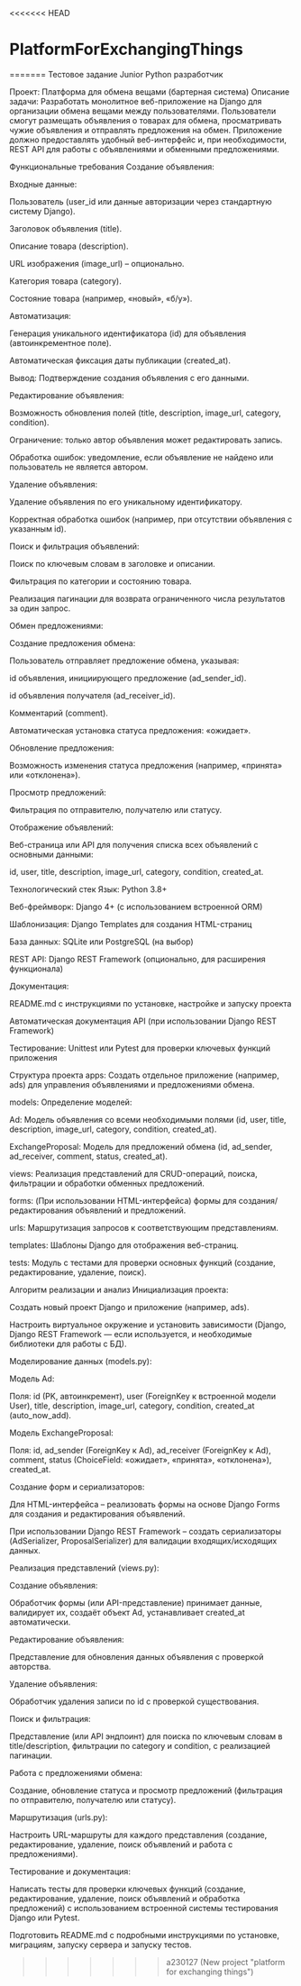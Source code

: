<<<<<<< HEAD
# PlatformForExchangingThings
=======
Тестовое задание Junior Python разработчик

Проект: Платформа для обмена вещами (бартерная система)
Описание задачи:
 Разработать монолитное веб-приложение на Django для организации обмена вещами между пользователями. Пользователи смогут размещать объявления о товарах для обмена, просматривать чужие объявления и отправлять предложения на обмен. Приложение должно предоставлять удобный веб-интерфейс и, при необходимости, REST API для работы с объявлениями и обменными предложениями.

Функциональные требования
Создание объявления:


Входные данные:


Пользователь (user_id или данные авторизации через стандартную систему Django).


Заголовок объявления (title).


Описание товара (description).


URL изображения (image_url) – опционально.


Категория товара (category).


Состояние товара (например, «новый», «б/у»).


Автоматизация:


Генерация уникального идентификатора (id) для объявления (автоинкрементное поле).


Автоматическая фиксация даты публикации (created_at).


Вывод: Подтверждение создания объявления с его данными.


Редактирование объявления:


Возможность обновления полей (title, description, image_url, category, condition).


Ограничение: только автор объявления может редактировать запись.


Обработка ошибок: уведомление, если объявление не найдено или пользователь не является автором.


Удаление объявления:


Удаление объявления по его уникальному идентификатору.


Корректная обработка ошибок (например, при отсутствии объявления с указанным id).


Поиск и фильтрация объявлений:


Поиск по ключевым словам в заголовке и описании.


Фильтрация по категории и состоянию товара.


Реализация пагинации для возврата ограниченного числа результатов за один запрос.


Обмен предложениями:


Создание предложения обмена:


Пользователь отправляет предложение обмена, указывая:


id объявления, инициирующего предложение (ad_sender_id).


id объявления получателя (ad_receiver_id).


Комментарий (comment).


Автоматическая установка статуса предложения: «ожидает».


Обновление предложения:


Возможность изменения статуса предложения (например, «принята» или «отклонена»).


Просмотр предложений:


Фильтрация по отправителю, получателю или статусу.


Отображение объявлений:


Веб-страница или API для получения списка всех объявлений с основными данными:


id, user, title, description, image_url, category, condition, created_at.



Технологический стек
Язык: Python 3.8+


Веб-фреймворк: Django 4+ (с использованием встроенной ORM)


Шаблонизация: Django Templates для создания HTML-страниц


База данных: SQLite или PostgreSQL (на выбор)


REST API: Django REST Framework (опционально, для расширения функционала)


Документация:


README.md с инструкциями по установке, настройке и запуску проекта


Автоматическая документация API (при использовании Django REST Framework)


Тестирование: Unittest или Pytest для проверки ключевых функций приложения



Структура проекта
apps: Создать отдельное приложение (например, ads) для управления объявлениями и предложениями обмена.


models: Определение моделей:


Ad: Модель объявления со всеми необходимыми полями (id, user, title, description, image_url, category, condition, created_at).


ExchangeProposal: Модель для предложений обмена (id, ad_sender, ad_receiver, comment, status, created_at).


views: Реализация представлений для CRUD-операций, поиска, фильтрации и обработки обменных предложений.


forms: (При использовании HTML-интерфейса) формы для создания/редактирования объявлений и предложений.


urls: Маршрутизация запросов к соответствующим представлениям.


templates: Шаблоны Django для отображения веб-страниц.


tests: Модуль с тестами для проверки основных функций (создание, редактирование, удаление, поиск).

Алгоритм реализации и анализ
Инициализация проекта:


Создать новый проект Django и приложение (например, ads).


Настроить виртуальное окружение и установить зависимости (Django, Django REST Framework — если используется, и необходимые библиотеки для работы с БД).


Моделирование данных (models.py):


Модель Ad:


Поля: id (PK, автоинкремент), user (ForeignKey к встроенной модели User), title, description, image_url, category, condition, created_at (auto_now_add).


Модель ExchangeProposal:


Поля: id, ad_sender (ForeignKey к Ad), ad_receiver (ForeignKey к Ad), comment, status (ChoiceField: «ожидает», «принята», «отклонена»), created_at.



Создание форм и сериализаторов:


Для HTML-интерфейса – реализовать формы на основе Django Forms для создания и редактирования объявлений.


При использовании Django REST Framework – создать сериализаторы (AdSerializer, ProposalSerializer) для валидации входящих/исходящих данных.



Реализация представлений (views.py):


Создание объявления:


Обработчик формы (или API-представление) принимает данные, валидирует их, создаёт объект Ad, устанавливает created_at автоматически.



Редактирование объявления:


Представление для обновления данных объявления с проверкой авторства.


Удаление объявления:


Обработчик удаления записи по id с проверкой существования.



Поиск и фильтрация:


Представление (или API эндпоинт) для поиска по ключевым словам в title/description, фильтрации по category и condition, с реализацией пагинации.

Работа с предложениями обмена:


Создание, обновление статуса и просмотр предложений (фильтрация по отправителю, получателю или статусу).



Маршрутизация (urls.py):


Настроить URL-маршруты для каждого представления (создание, редактирование, удаление, поиск объявлений и работа с предложениями).



Тестирование и документация:


Написать тесты для проверки ключевых функций (создание, редактирование, удаление, поиск объявлений и обработка предложений) с использованием встроенной системы тестирования Django или Pytest.


Подготовить README.md с подробными инструкциями по установке, миграциям, запуску сервера и запуску тестов.
>>>>>>> a230127 (New project "platform for exchanging things")
